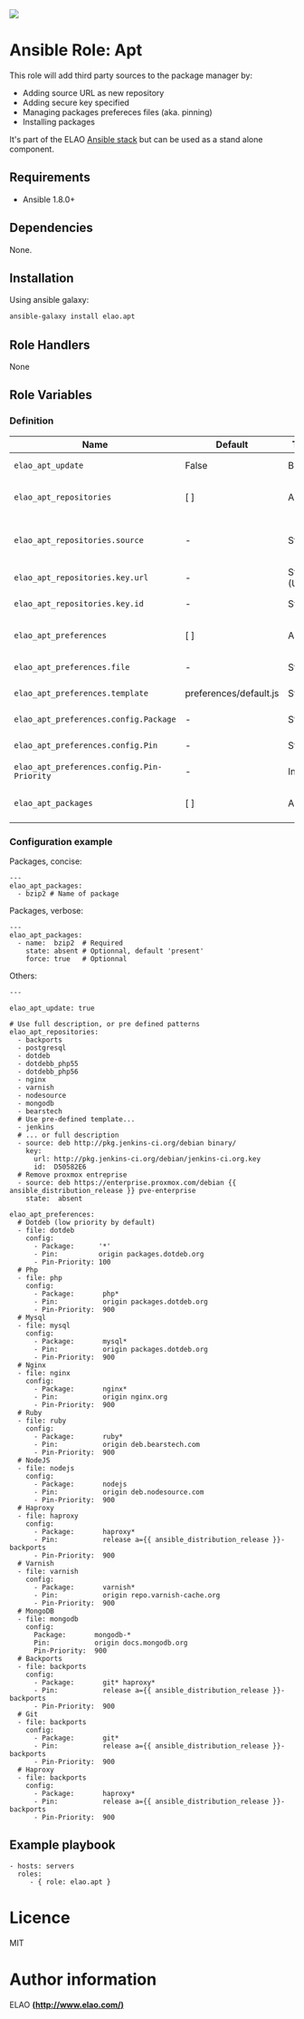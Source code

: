 <img src="http://www.elao.com/images/corpo/logo_red_small.png"/>

# Ansible Role: Apt

This role will add third party sources to the package manager by:
- Adding source URL as new repository
- Adding secure key specified
- Managing packages prefereces files (aka. pinning)
- Installing packages

It's part of the ELAO [Ansible stack](http://ansible.elao.com) but can be used as a stand alone component.

## Requirements

- Ansible 1.8.0+

## Dependencies

None.

## Installation

Using ansible galaxy:

```bash
ansible-galaxy install elao.apt
```

## Role Handlers

None

## Role Variables

### Definition

| Name                                       | Default                | Type         | Description                         |
| ------------------------------------------ | ---------------------- | ------------ | ----------------------------------- |
| `elao_apt_update`                          | False                  | Bool         | Execute apt update.                 |
| `elao_apt_repositories`                    | [ ]                    | Array        | Collection of repositories.         |
| `elao_apt_repositories.source`             | -                      | String       | A source string for the repository. |
| `elao_apt_repositories.key.url`            | -                      | String (URL) | URL to the secure key.              |
| `elao_apt_repositories.key.id`             | -                      | String       | Id of the secure key.               |
| `elao_apt_preferences`                     | [ ]                    | Array        | Collection of preferences.          |
| `elao_apt_preferences.file`                | -                      | String       | Preference file name.               |
| `elao_apt_preferences.template`            | preferences/default.js | String       | Preference template.                |
| `elao_apt_preferences.config.Package`      | -                      | String       | Packages involved.                  |
| `elao_apt_preferences.config.Pin`          | -                      | String       | Pin directives.                     |
| `elao_apt_preferences.config.Pin-Priority` | -                      | Integer      | Priority level of the rule.         |
| `elao_apt_packages`                        | [ ]                    | Array        | Collection of packages.             |

### Configuration example

Packages, concise:

```
---
elao_apt_packages:
  - bzip2 # Name of package
```

Packages, verbose:

```
---
elao_apt_packages:
  - name:  bzip2  # Required
    state: absent # Optionnal, default 'present'
    force: true   # Optionnal
```

Others:

```
---

elao_apt_update: true

# Use full description, or pre defined patterns
elao_apt_repositories:
  - backports
  - postgresql
  - dotdeb
  - dotdebb_php55
  - dotdebb_php56
  - nginx
  - varnish
  - nodesource
  - mongodb
  - bearstech
  # Use pre-defined template...
  - jenkins
  # ... or full description
  - source: deb http://pkg.jenkins-ci.org/debian binary/
    key:
      url: http://pkg.jenkins-ci.org/debian/jenkins-ci.org.key
      id:  D50582E6
  # Remove proxmox entreprise
  - source: deb https://enterprise.proxmox.com/debian {{ ansible_distribution_release }} pve-enterprise
    state:  absent

elao_apt_preferences:
  # Dotdeb (low priority by default)
  - file: dotdeb
    config:
      - Package:      '*'
      - Pin:          origin packages.dotdeb.org
      - Pin-Priority: 100
  # Php
  - file: php
    config:
      - Package:       php*
      - Pin:           origin packages.dotdeb.org
      - Pin-Priority:  900
  # Mysql
  - file: mysql
    config:
      - Package:       mysql*
      - Pin:           origin packages.dotdeb.org
      - Pin-Priority:  900
  # Nginx
  - file: nginx
    config:
      - Package:       nginx*
      - Pin:           origin nginx.org
      - Pin-Priority:  900
  # Ruby
  - file: ruby
    config:
      - Package:       ruby*
      - Pin:           origin deb.bearstech.com
      - Pin-Priority:  900
  # NodeJS
  - file: nodejs
    config:
      - Package:       nodejs
      - Pin:           origin deb.nodesource.com
      - Pin-Priority:  900
  # Haproxy
  - file: haproxy
    config:
      - Package:       haproxy*
      - Pin:           release a={{ ansible_distribution_release }}-backports
      - Pin-Priority:  900
  # Varnish
  - file: varnish
    config:
      - Package:       varnish*
      - Pin:           origin repo.varnish-cache.org
      - Pin-Priority:  900
  # MongoDB
  - file: mongodb
    config:
      Package:       mongodb-*
      Pin:           origin docs.mongodb.org
      Pin-Priority:  900
  # Backports
  - file: backports
    config:
      - Package:       git* haproxy*
      - Pin:           release a={{ ansible_distribution_release }}-backports
      - Pin-Priority:  900
  # Git
  - file: backports
    config:
      - Package:       git*
      - Pin:           release a={{ ansible_distribution_release }}-backports
      - Pin-Priority:  900
  # Haproxy
  - file: backports
    config:
      - Package:       haproxy*
      - Pin:           release a={{ ansible_distribution_release }}-backports
      - Pin-Priority:  900

```

## Example playbook

    - hosts: servers
      roles:
         - { role: elao.apt }

# Licence

MIT

# Author information

ELAO [**(http://www.elao.com/)**](http://www.elao.com)
